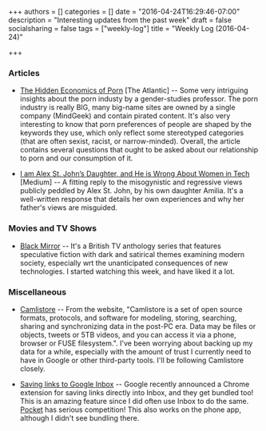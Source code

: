 +++
authors = []
categories = []
date = "2016-04-24T16:29:46-07:00"
description = "Interesting updates from the past week"
draft = false
socialsharing = false
tags = ["weekly-log"]
title = "Weekly Log (2016-04-24)"

+++

### Articles
- [The Hidden Economics of Porn](http://www.theatlantic.com/business/archive/2016/04/pornography-industry-economics-tarrant/476580/) [The Atlantic] -- Some very intriguing insights about the porn industy by a gender-studies professor. The porn industry is really BIG, many big-name sites are owned by a single company (MindGeek) and contain pirated content. It's also very interesting to know that porn preferences of people are shaped by the keywords they use, which only reflect some stereotyped categories (that are often sexist, racist, or narrow-minded). Overall, the article contains several questions that ought to be asked about our relationship to porn and our consumption of it.

- [I am Alex St. John’s Daughter, and He is Wrong About Women in Tech](https://medium.com/@milistjohn/i-am-alex-st-john-s-daughter-and-he-is-wrong-about-women-in-tech-4728545e7c0e#.o0x2dflzr) [Medium] -- A fitting reply to the misogynistic and regressive views publicly peddled by Alex St. John, by his own daughter Amilia. It's a well-written response that details her own experiences and why her father's views are misguided.

### Movies and TV Shows
- [Black Mirror](http://www.imdb.com/title/tt2085059/) -- It's a British TV anthology series that features speculative fiction with dark and satirical themes examining modern society, especially wrt the unanticipated consequences of new technologies. I started watching this week, and have liked it a lot.

### Miscellaneous

- [Camlistore](https://camlistore.org/) -- From the website, "Camlistore is a set of open source formats, protocols, and software for modeling, storing, searching, sharing and synchronizing data in the post-PC era. Data may be files or objects, tweets or 5TB videos, and you can access it via a phone, browser or FUSE filesystem.". I've been worrying about backing up my data for a while, especially with the amount of trust I currently need to have in Google or other third-party tools. I'll be following Camlistore closely.

- [Saving links to Google Inbox](https://gmail.googleblog.com/2016/04/inbox-by-gmail-better-way-to-keep-track.html) -- Google recently announced a Chrome extension for saving links directly into Inbox, and they get bundled too! This is an amazing feature since I did often use Inbox to do the same. [Pocket](https://getpocket.com/) has serious competition! This also works on the phone app, although I didn't see bundling there.